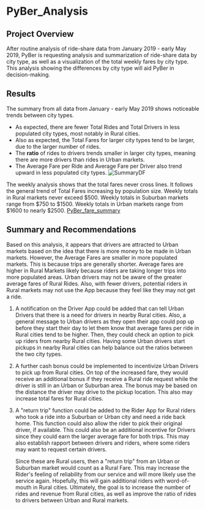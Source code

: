 # PyBer_Analysis
## Project Overview
After routine analysis of ride-share data from January 2019 - early May 2019, PyBer is requesting analysis and summarization of ride-share data by city type, as well as a visualization of the total weekly fares by city type.  This analysis showing the differences by city type will aid PyBer in decision-making.

## Results

The summary from all data from January - early May 2019 shows noticeable trends between city types.

- As expected, there are fewer Total Rides and Total Drivers in less populated city types, most notably in Rural cities.
- Also as expected, the Total Fares for larger city types tend to be larger, due to the larger number of rides.
- The **ratio** of rides to drivers trends smaller in larger city types, meaning there are more drivers than rides in Urban markets.   
- The Average Fare per Ride and Average Fare per Driver also trend upward in less populated city types.
![SummaryDF](https://user-images.githubusercontent.com/106561880/178165497-7691ba25-723c-4cbf-b61c-07cea70cbcb4.png)

The weekly analysis shows that the total fares never cross lines.  It follows the general trend of Total Fares increasing by population size.  Weekly totals in Rural markets never exceed $500.  Weekly totals in Suburban markets range from $750 to $1500.  Weekly totals in Urban markets range from $1600 to nearly $2500.
[PyBer_fare_summary](https://user-images.githubusercontent.com/106561880/178165506-7416233e-4aaa-46b6-abc5-62de61d39216.png)

## Summary and Recommendations
Based on this analysis, it appears that drivers are attracted to Urban markets based on the idea that there is more money to be made in Urban markets.  However, the Average Fares are smaller in more populated markets.  This is because trips are generally shorter.  Average fares are higher in Rural Markets likely because riders are taking longer trips into more populated areas.  Urban drivers may not be aware of the greater average fares of Rural Rides.  Also, with fewer drivers, potential riders in Rural markets may not use the App because they feel like they may not get a ride.

1. A notification on the Driver App could be added that can tell Urban Drivers that there is a need for drivers in nearby Rural cities.  Also, a general message to Urban drivers as they open their app could pop up before they start their day to let them know that average fares per ride in Rural cities tend to be higher.  Then, they could check an option to pick up riders from nearby Rural cities.  Having some Urban drivers start pickups in nearby Rural cities can help balance out the ratios between the two city types.

2. A further cash bonus could be implemented to incentivize Urban Drivers to pick up from Rural cities.  On top of the increased fare, they would receive an additional bonus if they receive a Rural ride request while the driver is still in an Urban or Suburban area.  The bonus may be based on the distance the driver may drive to the pickup location.  This also may increase total fares for Rural cities.

3. A "return trip" function could be added to the Rider App for Rural riders who took a ride into a Suburban or Urban city and need a ride back home.  This function could also allow the rider to pick their original driver, if available.  This could also be an additional incentive for Drivers since they could earn the larger average fare for both trips.  This may also establish rapport between drivers and riders, where some riders may want to request certain drivers.

    Since these are Rural users, then a "return trip" from an Urban or Suburban market would count as a Rural Fare.  This may increase the Rider's feeling of reliability from our service and will more likely use the service again.  Hopefully, this will gain additional riders with word-of-mouth in Rural cities.  Ultimately, the goal is to increase the number of rides and revenue from Rural cities, as well as improve the ratio of rides to drivers between Urban and Rural markets.
 
